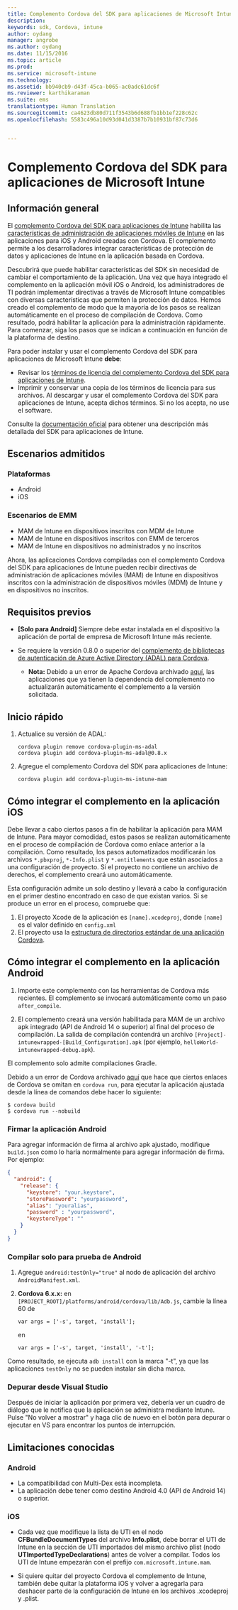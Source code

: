 ```yaml
---
title: Complemento Cordova del SDK para aplicaciones de Microsoft Intune | Microsoft Intune
description: 
keywords: sdk, Cordova, intune
author: oydang
manager: angrobe
ms.author: oydang
ms.date: 11/15/2016
ms.topic: article
ms.prod: 
ms.service: microsoft-intune
ms.technology: 
ms.assetid: bb940cb9-d43f-45ca-b065-ac0adc61dc6f
ms.reviewer: karthikaraman
ms.suite: ems
translationtype: Human Translation
ms.sourcegitcommit: ca4623db80d711f3543b6d688fb1bb1ef228c62c
ms.openlocfilehash: 5583c496a10d93d041d3387b7b10931bf87c73d6


---
```

# ﻿<a name="microsoft-intune-app-sdk-cordova-plugin"></a>Complemento Cordova del SDK para aplicaciones de Microsoft Intune

## <a name="overview"></a>Información general

El [complemento Cordova del SDK para aplicaciones de Intune](https://github.com/msintuneappsdk/cordova-plugin-ms-intune-mam) habilita las [características de administración de aplicaciones móviles de Intune](/intune/deploy-use/protect-app-data-using-mobile-app-management-policies-with-microsoft-intune) en las aplicaciones para iOS y Android creadas con Cordova. El complemento permite a los desarrolladores integrar características de protección de datos y aplicaciones de Intune en la aplicación basada en Cordova.

Descubrirá que puede habilitar características del SDK sin necesidad de cambiar el comportamiento de la aplicación. Una vez que haya integrado el complemento en la aplicación móvil iOS o Android, los administradores de TI podrán implementar directivas a través de Microsoft Intune compatibles con diversas características que permiten la protección de datos. Hemos creado el complemento de modo que la mayoría de los pasos se realizan automáticamente en el proceso de compilación de Cordova. Como resultado, podrá habilitar la aplicación para la administración rápidamente. Para comenzar, siga los pasos que se indican a continuación en función de la plataforma de destino.

Para poder instalar y usar el complemento Cordova del SDK para aplicaciones de Microsoft Intune **debe**:

* Revisar los [términos de licencia del complemento Cordova del SDK para aplicaciones de Intune](https://github.com/msintuneappsdk/cordova-plugin-ms-intune-mam/blob/master/Intune_App_SDK_Cordova_plugin_RTM_license.pdf).
* Imprimir y conservar una copia de los términos de licencia para sus archivos. Al descargar y usar el complemento Cordova del SDK para aplicaciones de Intune, acepta dichos términos.  Si no los acepta, no use el software.

Consulte la [documentación oficial](/intune/develop/intune-app-sdk) para obtener una descripción más detallada del SDK para aplicaciones de Intune.

## <a name="supported-scenarios"></a>Escenarios admitidos

### <a name="platforms"></a>Plataformas
* Android
* iOS


### <a name="emm-scenarios"></a>Escenarios de EMM

* MAM de Intune en dispositivos inscritos con MDM de Intune
* MAM de Intune en dispositivos inscritos con EMM de terceros
* MAM de Intune en dispositivos no administrados y no inscritos

Ahora, las aplicaciones Cordova compiladas con el complemento Cordova del SDK para aplicaciones de Intune pueden recibir directivas de administración de aplicaciones móviles (MAM) de Intune en dispositivos inscritos con la administración de dispositivos móviles (MDM) de Intune y en dispositivos no inscritos.



## <a name="prerequisites"></a>Requisitos previos

* **[Solo para Android]** Siempre debe estar instalada en el dispositivo la aplicación de portal de empresa de Microsoft Intune más reciente.


* Se requiere la versión 0.8.0 o superior del [complemento de bibliotecas de autenticación de Azure Active Directory (ADAL) para Cordova](https://github.com/AzureAD/azure-activedirectory-library-for-cordova).
  * **Nota:** Debido a un error de Apache Cordova archivado [aquí](https://issues.apache.org/jira/browse/CB-6227?jql=text%20~%20%22plugin%20dependency%22), las aplicaciones que ya tienen la dependencia del complemento no actualizarán automáticamente el complemento a la versión solicitada.

## <a name="quick-start"></a>Inicio rápido

1. Actualice su versión de ADAL:

    ```
    cordova plugin remove cordova-plugin-ms-adal
    cordova plugin add cordova-plugin-ms-adal@0.8.x
    ```

2. Agregue el complemento Cordova del SDK para aplicaciones de Intune:

    ```
    cordova plugin add cordova-plugin-ms-intune-mam
    ```

## <a name="how-to-build-the-plugin-into-your-ios-app"></a>Cómo integrar el complemento en la aplicación iOS

Debe llevar a cabo ciertos pasos a fin de habilitar la aplicación para MAM de Intune. Para mayor comodidad, estos pasos se realizan automáticamente en el proceso de compilación de Cordova como enlace anterior a la compilación. Como resultado, los pasos automatizados modificarán los archivos `*.pbxproj`, `*-Info.plist` y `*.entitlements` que están asociados a una configuración de proyecto. Si el proyecto no contiene un archivo de derechos, el complemento creará uno automáticamente.

Esta configuración admite un solo destino y llevará a cabo la configuración en el primer destino encontrado en caso de que existan varios. Si se produce un error en el proceso, compruebe que:

1. El proyecto Xcode de la aplicación es `[name].xcodeproj`, donde `[name]` es el valor definido en `config.xml`
2. El proyecto usa la [estructura de directorios estándar de una aplicación Cordova](https://cordova.apache.org/docs/en/latest/reference/cordova-cli/index.html#directory-structure).

## <a name="how-to-build-the-plugin-into-your-android-app"></a>Cómo integrar el complemento en la aplicación Android

1. Importe este complemento con las herramientas de Cordova más recientes. El complemento se invocará automáticamente como un paso `after_compile`.

2. El complemento creará una versión habilitada para MAM de un archivo apk integrado (API de Android 14 o superior) al final del proceso de compilación. La salida de compilación contendrá un archivo `[Project]-intunewrapped-[Build_Configuration].apk` (por ejemplo, `helloWorld-intunewrapped-debug.apk`).

El complemento solo admite compilaciones Gradle.

Debido a un error de Cordova archivado [aquí](https://issues.apache.org/jira/browse/CB-9434) que hace que ciertos enlaces de Cordova se omitan en `cordova run`, para ejecutar la aplicación ajustada desde la línea de comandos debe hacer lo siguiente:

```
$ cordova build
$ cordova run --nobuild
```


### <a name="signing-your-android-app"></a>Firmar la aplicación Android
Para agregar información de firma al archivo apk ajustado, modifique `build.json` como lo haría normalmente para agregar información de firma. Por ejemplo:
```json
{
  "android": {
    "release": {
      "keystore": "your.keystore",
      "storePassword": "yourpassword",
      "alias": "youralias",
      "password" : "yourpassword",
      "keystoreType": ""
    }
  }
}
```

### <a name="build-for-android-test-only"></a>Compilar solo para prueba de Android

1. Agregue `android:testOnly="true"` al nodo de aplicación del archivo `AndroidManifest.xml`.


2. **Cordova 6.x.x:** en `[PROJECT_ROOT]/platforms/android/cordova/lib/Adb.js`, cambie la línea 60 de

    ```
    var args = ['-s', target, 'install'];
    ```
    en
    ```
    var args = ['-s', target, 'install', '-t'];
    ```

Como resultado, se ejecuta `adb install` con la marca "-t", ya que las aplicaciones `testOnly` no se pueden instalar sin dicha marca.

### <a name="debugging-from-visual-studio"></a>Depurar desde Visual Studio
Después de iniciar la aplicación por primera vez, debería ver un cuadro de diálogo que le notifica que la aplicación se administra mediante Intune. Pulse "No volver a mostrar" y haga clic de nuevo en el botón para depurar o ejecutar en VS para encontrar los puntos de interrupción.

## <a name="known-limitations"></a>Limitaciones conocidas
### <a name="android"></a>Android
* La compatibilidad con Multi-Dex está incompleta.
* La aplicación debe tener como destino Android 4.0 (API de Android 14) o superior.

### <a name="ios"></a>iOS
* Cada vez que modifique la lista de UTI en el nodo **CFBundleDocumentTypes** del archivo **Info.plist**, debe borrar el UTI de Intune en la sección de UTI importados del mismo archivo plist (nodo **UTImportedTypeDeclarations**) antes de volver a compilar. Todos los UTI de Intune empezarán con el prefijo `com.microsoft.intune.mam`.

* Si quiere quitar del proyecto Cordova el complemento de Intune, también debe quitar la plataforma iOS y volver a agregarla para deshacer parte de la configuración de Intune en los archivos .xcodeproj y .plist.



<!--HONumber=Nov16_HO3-->



